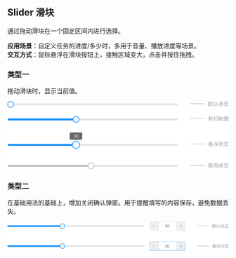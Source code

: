 ## Slider 滑块

通过拖动滑块在一个固定区间内进行选择。

**应用场景**：自定义任务的进度/多少时，多用于音量、播放进度等场景。  
**交互方式**：鼠标悬浮在滑块按钮上，接触区域变大，点击并按住拖拽。

### 类型一

拖动滑块时，显示当前值。

<img class="demo-img" src="../../assets/images/slider/滑块-类型一.png" alt="滑块-类型一">

### 类型二

在基础用法的基础上，增加关闭确认弹窗。用于提醒填写的内容保存，避免数据丢失。

<img class="demo-img" src="../../assets/images/slider/滑块-类型二.png" alt="滑块-类型二">